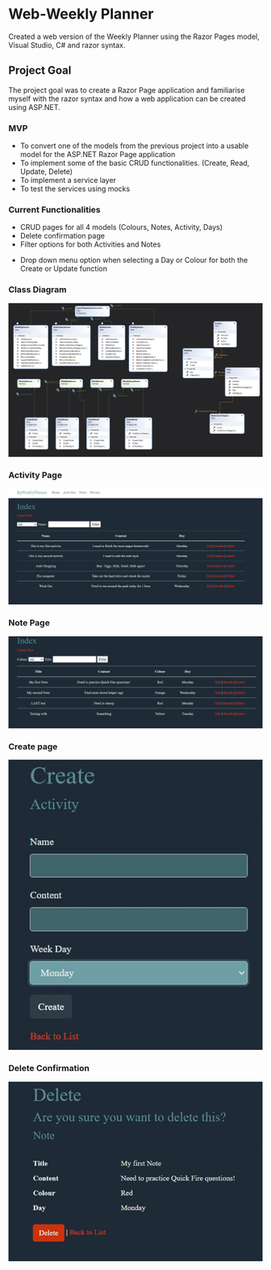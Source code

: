 # Web-Weekly Planner
Created a web version of the Weekly Planner using the Razor Pages model, Visual Studio, C# and razor syntax.

## Project Goal

The project goal was to create a Razor Page application and familiarise myself with the razor syntax and how a web application can be created using ASP.NET.

### MVP

- To convert one of the models from the previous project into a usable model for the ASP.NET Razor Page application
- To implement some of the basic CRUD functionalities. (Create, Read, Update, Delete)
- To implement a service layer 
- To test the services using mocks



### Current Functionalities

- CRUD pages for all 4 models (Colours, Notes, Activity, Days)
- Delete confirmation page
- Filter options for both Activities and Notes

* Drop down menu option when selecting a Day or Colour for both the Create or Update function



### Class Diagram

![Class digram](https://github.com/sarkerJ/RazorPagesWeeklyPlanner/blob/main/classdiagram.JPG)

### Activity Page

![Class digram](https://github.com/sarkerJ/RazorPagesWeeklyPlanner/blob/main/ActivityIndex.JPG)

### Note Page

![Class digram](https://github.com/sarkerJ/RazorPagesWeeklyPlanner/blob/main/NoteIndex.JPG)

### Create page

![Class digram](https://github.com/sarkerJ/RazorPagesWeeklyPlanner/blob/main/CreateActivity.JPG)

### Delete Confirmation

![Class digram](https://github.com/sarkerJ/RazorPagesWeeklyPlanner/blob/main/Delete.JPG)

